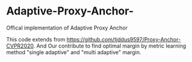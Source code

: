 # Adaptive-Proxy-Anchor-
Offical implementation of Adaptive Proxy Anchor 

This code extends from https://github.com/tjddus9597/Proxy-Anchor-CVPR2020. And Our contribute to find optimal margin by metric learning method "single adaptive" and "multi adaptive" margin.
